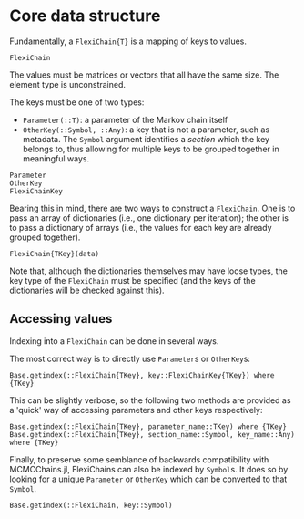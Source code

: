 # Core data structure

Fundamentally, a `FlexiChain{T}` is a mapping of keys to values.

```@docs
FlexiChain
```

The values must be matrices or vectors that all have the same size.
The element type is unconstrained.

The keys must be one of two types:
- `Parameter(::T)`: a parameter of the Markov chain itself
- `OtherKey(::Symbol, ::Any)`: a key that is not a parameter, such as metadata. The `Symbol` argument identifies a _section_ which the key belongs to, thus allowing for multiple keys to be grouped together in meaningful ways.

```@docs
Parameter
OtherKey
FlexiChainKey
```

Bearing this in mind, there are two ways to construct a `FlexiChain`.
One is to pass an array of dictionaries (i.e., one dictionary per iteration); the other is to pass a dictionary of arrays (i.e., the values for each key are already grouped together).

```@docs
FlexiChain{TKey}(data)
```

Note that, although the dictionaries themselves may have loose types, the key type of the `FlexiChain` must be specified (and the keys of the dictionaries will be checked against this).

## Accessing values

Indexing into a `FlexiChain` can be done in several ways.

The most correct way is to directly use `Parameter`s or `OtherKey`s:

```@docs
Base.getindex(::FlexiChain{TKey}, key::FlexiChainKey{TKey}) where {TKey}
```

This can be slightly verbose, so the following two methods are provided as a 'quick' way of accessing parameters and other keys respectively:

```@docs
Base.getindex(::FlexiChain{TKey}, parameter_name::TKey) where {TKey}
Base.getindex(::FlexiChain{TKey}, section_name::Symbol, key_name::Any) where {TKey}
```

Finally, to preserve some semblance of backwards compatibility with MCMCChains.jl, FlexiChains can also be indexed by `Symbol`s.
It does so by looking for a unique `Parameter` or `OtherKey` which can be converted to that `Symbol`.

```@docs
Base.getindex(::FlexiChain, key::Symbol)
```
